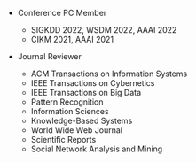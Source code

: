 + Conference PC Member 
  - SIGKDD 2022, WSDM 2022, AAAI 2022 
  - CIKM 2021, AAAI 2021

+ Journal Reviewer
  - ACM Transactions on Information Systems
  - IEEE Transactions on Cybernetics 
  - IEEE Transactions on Big Data 
  <!-- - IEEE Access -->
  - Pattern Recognition
  - Information Sciences
  - Knowledge-Based Systems
  - World Wide Web Journal  
  - Scientific Reports  
  - Social Network Analysis and Mining  
